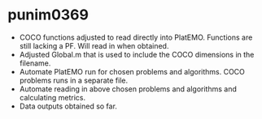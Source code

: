 # punim0369

* COCO functions adjusted to read directly into PlatEMO. Functions are still lacking a PF. Will read in when obtained.
* Adjusted Global.m that is used to include the COCO dimensions in the filename.
* Automate PlatEMO run for chosen problems and algorithms. COCO problems runs in a separate file.
* Automate reading in above chosen problems and algorithms and calculating metrics.
* Data outputs obtained so far.
